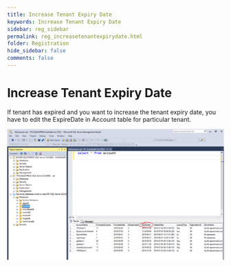 ```yaml
---
title: Increase Tenant Expiry Date
keywords: Increase Tenant Expiry Date
sidebar: reg_sidebar
permalink: reg_increasetenantexpirydate.html
folder: Registration
hide_sidebar: false
comments: false
---
```



# Increase Tenant Expiry Date

If tenant has expired and you want to increase the tenant expiry date, you have to edit the ExpireDate in Account table for particular tenant.

![](images/15.png)
